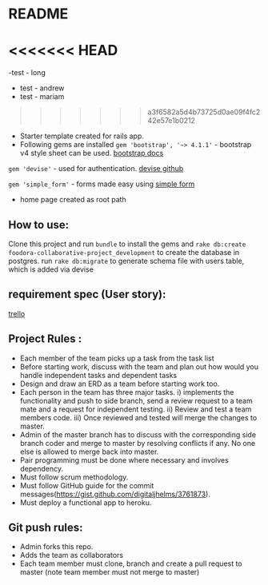 # README
<<<<<<< HEAD
=======
-test - long
- test - andrew
- test - mariam
>>>>>>> a3f6582a5d4b73725d0ae09f4fc242e57e1b0212

- Starter template created for rails app.
- Following gems are installed
`gem 'bootstrap', '~> 4.1.1'` - bootstrap v4 style sheet can be used. [bootstrap docs](https://getbootstrap.com/docs/4.1/components/)

`gem 'devise'` - used for authentication. [devise github](https://github.com/plataformatec/devise)

`gem 'simple_form'` - forms made easy using [simple form](https://github.com/plataformatec/simple_form)

- home page created as root path

## How to use:
Clone this project and run `bundle` to install the gems and `rake db:create foodora-collaborative-project_development` to create the database in postgres.
run `rake db:migrate` to generate schema file with users table, which is added via devise

## requirement spec (User story):
[trello](https://trello.com/b/TPGCDCMC/foodora-gentech-collaborative-project)


## Project Rules :

- Each member of the team picks up a task from the task list
- Before starting work, discuss with the team and plan out how would you handle independent tasks and dependent tasks
- Design and draw an ERD as a team before starting work too.
- Each person in the team has three major tasks.
i) implements the functionality and push to side branch, send a review request to a team mate and a request for independent testing.
ii) Review and test a team members code.
iii) Once reviewed and tested will merge the changes to master.
- Admin of the master branch has to discuss with the corresponding side branch coder and merge to master by resolving conflicts if any. No one else is allowed to merge back into master.
- Pair programming must be done where necessary and involves dependency.
- Must follow scrum methodology.
- Must follow GitHub guide for the commit messages(https://gist.github.com/digitaljhelms/3761873).
- Must deploy a functional app to heroku.

## Git push rules:
- Admin forks this repo.
- Adds the team as collaborators
- Each team member must clone, branch and create a pull request to master (note team member must not merge to master)
